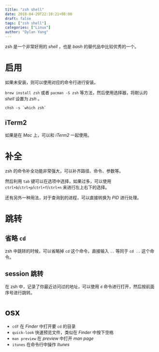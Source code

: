 ```yaml
---
title: "zsh shell"
date: 2018-04-29T22:10:21+08:00
draft: false
tags: ["zsh shell"]
categories: ["Linux"]
author: "Dylan Yang"
---
```


zsh 是一个非常好用的 *shell* ，也是 *bash* 的替代品中比较优秀的一个。

# 启用

如果未安装，则可以使用对应的命令行进行安装。

`brew install zsh` 或者 `pacman -S zsh` 等方法，然后使用选择器，将默认的 *shell* 设置为 *zsh* 。

``` shell
chsh -s `which zsh`
```
<!--more-->

## iTerm2

如果是在 *Mac* 上，可以和 *iTerm2* 一起使用。

# 补全

zsh 的命令补全功能非常强大，可以补齐路径、命令、参数等。

然后利用 `tab` 键可以在选项中选择，如果过多，可以使用 `ctrl+b`/`ctrl+p`/`ctrl+f`/`ctrl+n` 来进行左上右下的选择。

还有另外一种用法，对于查询到的进程，可以直接转换为 *PID* 进行处理。

# 跳转

## 省略 `cd`

zsh 中跳转的时候，可以省略掉 `cd` 这个命令，直接输入 `..` 等同于 `cd ..` 这个命令。

## session 跳转

在 zsh 中，记录了你最近访问过的地址，可以使用 `d` 命令进行打开，然后按前面序号进行跳转。

# osx

- `cdf` 在 *Finder* 中打开要 `cd` 的目录
- `quick-look` 快速预览文件，类似在 *Finder* 中按下空格
- `man preview` 在 *preview* 中打开 *man page*
- `itunes` 在命令行中操作 *Itunes*